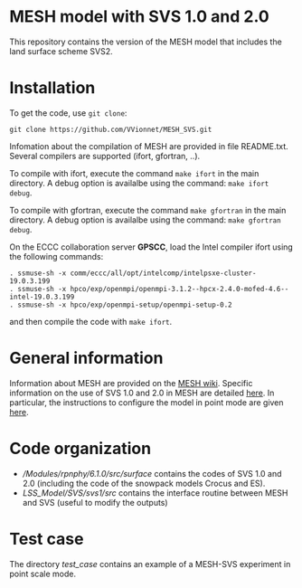 # MESH model with SVS 1.0 and 2.0 

This repository contains the version of the MESH model that includes the land surface scheme SVS2. 

# Installation

To get the code, use `git clone`:

```
git clone https://github.com/VVionnet/MESH_SVS.git
```

Infomation about the compilation of MESH are provided in file README.txt. Several compilers are supported (ifort, gfortran, ..).

To compile with ifort, execute the command `make ifort` in the main directory. A debug option is availalbe using the command: `make ifort debug`. 

To compile with gfortran, execute the command `make gfortran` in the main directory. A debug option is availalbe using the command: `make gfortran debug`. 

On the ECCC collaboration server **GPSCC**, load the Intel compiler ifort using the following commands: 

```
. ssmuse-sh -x comm/eccc/all/opt/intelcomp/intelpsxe-cluster-19.0.3.199
. ssmuse-sh -x hpco/exp/openmpi/openmpi-3.1.2--hpcx-2.4.0-mofed-4.6--intel-19.0.3.199
. ssmuse-sh -x hpco/exp/openmpi-setup/openmpi-setup-0.2
```
and then compile the code with `make ifort`. 

# General information

Information about MESH are provided on the [MESH wiki](https://wiki.usask.ca/pages/viewpage.action?pageId=220332269). Specific information on the use of SVS 1.0 and 2.0 in MESH are detailed [here](https://wiki.usask.ca/pages/viewpage.action?pageId=1303674916). In particular, the instructions to configure the model in point mode are given [here](https://wiki.usask.ca/display/MESH/How+to+configure+MESH-SVS+for+point+mode+%281D%29%2C+including+SVS2). 

# Code organization
* */Modules/rpnphy/6.1.0/src/surface* contains the codes of SVS 1.0 and 2.0 (including the code of the snowpack models Crocus and ES). 
* *LSS_Model/SVS/svs1/src* contains the interface routine between MESH and SVS (useful to modify the outputs)

# Test case 
The directory *test_case* contains an example of a MESH-SVS experiment in point scale mode. 
